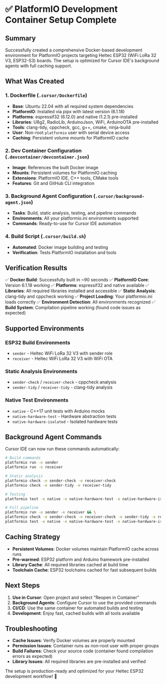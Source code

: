 # ✅ PlatformIO Development Container Setup Complete

## Summary

Successfully created a comprehensive Docker-based development environment for PlatformIO projects targeting Heltec ESP32 (WiFi LoRa 32 V3, ESP32-S3) boards. The setup is optimized for Cursor IDE's background agents with full caching support.

## What Was Created

### 1. Dockerfile (`.cursor/Dockerfile`)
- **Base**: Ubuntu 22.04 with all required system dependencies
- **PlatformIO**: Installed via pipx with latest version (6.1.18)
- **Platforms**: espressif32 (6.12.0) and native (1.2.1) pre-installed
- **Libraries**: U8g2, RadioLib, ArduinoJson, WiFi, ArduinoOTA pre-installed
- **Tools**: clang-tidy, cppcheck, gcc, g++, cmake, ninja-build
- **User**: Non-root `platformio` user with serial device access
- **Caching**: Persistent volume mounts for PlatformIO cache

### 2. Dev Container Configuration (`.devcontainer/devcontainer.json`)
- **Image**: References the built Docker image
- **Mounts**: Persistent volumes for PlatformIO caching
- **Extensions**: PlatformIO IDE, C++ tools, CMake tools
- **Features**: Git and GitHub CLI integration

### 3. Background Agent Configuration (`.cursor/background-agent.json`)
- **Tasks**: Build, static analysis, testing, and pipeline commands
- **Environments**: All your platformio.ini environments supported
- **Commands**: Ready-to-use for Cursor IDE automation

### 4. Build Script (`.cursor/build.sh`)
- **Automated**: Docker image building and testing
- **Verification**: Tests PlatformIO installation and tools

## Verification Results

✅ **Docker Build**: Successfully built in ~90 seconds
✅ **PlatformIO Core**: Version 6.1.18 working
✅ **Platforms**: espressif32 and native available
✅ **Libraries**: All required libraries installed and accessible
✅ **Static Analysis**: clang-tidy and cppcheck working
✅ **Project Loading**: Your platformio.ini loads correctly
✅ **Environment Detection**: All environments recognized
✅ **Build System**: Compilation pipeline working (found code issues as expected)

## Supported Environments

### ESP32 Build Environments
- `sender` - Heltec WiFi LoRa 32 V3 with sender role
- `receiver` - Heltec WiFi LoRa 32 V3 with WiFi OTA

### Static Analysis Environments
- `sender-check` / `receiver-check` - cppcheck analysis
- `sender-tidy` / `receiver-tidy` - clang-tidy analysis

### Native Test Environments
- `native` - C++17 unit tests with Arduino mocks
- `native-hardware-test` - Hardware abstraction tests
- `native-hardware-isolated` - Isolated hardware tests

## Background Agent Commands

Cursor IDE can now run these commands automatically:

```bash
# Build commands
platformio run -e sender
platformio run -e receiver

# Static analysis
platformio check -e sender-check -e receiver-check
platformio check -e sender-tidy -e receiver-tidy

# Testing
platformio test -e native -e native-hardware-test -e native-hardware-isolated

# Full pipeline
platformio run -e sender -e receiver && \
platformio check -e sender-check -e receiver-check -e sender-tidy -e receiver-tidy && \
platformio test -e native -e native-hardware-test -e native-hardware-isolated
```

## Caching Strategy

- **Persistent Volumes**: Docker volumes maintain PlatformIO cache across runs
- **Pre-warmed**: ESP32 platform and Arduino framework pre-installed
- **Library Cache**: All required libraries cached at build time
- **Toolchain Cache**: ESP32 toolchains cached for fast subsequent builds

## Next Steps

1. **Use in Cursor**: Open project and select "Reopen in Container"
2. **Background Agents**: Configure Cursor to use the provided commands
3. **CI/CD**: Use the same container for automated builds and testing
4. **Development**: Enjoy fast, cached builds with all tools available

## Troubleshooting

- **Cache Issues**: Verify Docker volumes are properly mounted
- **Permission Issues**: Container runs as non-root user with proper groups
- **Build Failures**: Check your source code (container found compilation errors as expected)
- **Library Issues**: All required libraries are pre-installed and verified

The setup is production-ready and optimized for your Heltec ESP32 development workflow! 🚀
